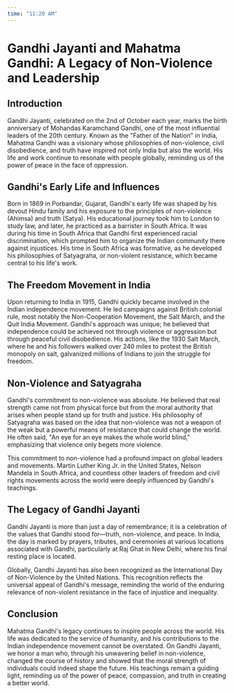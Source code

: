 ```yaml
---
time: "11:20 AM"
---
```

# Gandhi Jayanti and Mahatma Gandhi: A Legacy of Non-Violence and Leadership

## Introduction

Gandhi Jayanti, celebrated on the 2nd of October each year, marks the birth anniversary of Mohandas Karamchand Gandhi, one of the most influential leaders of the 20th century. Known as the "Father of the Nation" in India, Mahatma Gandhi was a visionary whose philosophies of non-violence, civil disobedience, and truth have inspired not only India but also the world. His life and work continue to resonate with people globally, reminding us of the power of peace in the face of oppression.

## Gandhi's Early Life and Influences

Born in 1869 in Porbandar, Gujarat, Gandhi's early life was shaped by his devout Hindu family and his exposure to the principles of non-violence (Ahimsa) and truth (Satya). His educational journey took him to London to study law, and later, he practiced as a barrister in South Africa. It was during his time in South Africa that Gandhi first experienced racial discrimination, which prompted him to organize the Indian community there against injustices. His time in South Africa was formative, as he developed his philosophies of Satyagraha, or non-violent resistance, which became central to his life's work.

## The Freedom Movement in India

Upon returning to India in 1915, Gandhi quickly became involved in the Indian independence movement. He led campaigns against British colonial rule, most notably the Non-Cooperation Movement, the Salt March, and the Quit India Movement. Gandhi's approach was unique; he believed that independence could be achieved not through violence or aggression but through peaceful civil disobedience. His actions, like the 1930 Salt March, where he and his followers walked over 240 miles to protest the British monopoly on salt, galvanized millions of Indians to join the struggle for freedom.

## Non-Violence and Satyagraha

Gandhi's commitment to non-violence was absolute. He believed that real strength came not from physical force but from the moral authority that arises when people stand up for truth and justice. His philosophy of Satyagraha was based on the idea that non-violence was not a weapon of the weak but a powerful means of resistance that could change the world. He often said, "An eye for an eye makes the whole world blind," emphasizing that violence only begets more violence.

This commitment to non-violence had a profound impact on global leaders and movements. Martin Luther King Jr. in the United States, Nelson Mandela in South Africa, and countless other leaders of freedom and civil rights movements across the world were deeply influenced by Gandhi's teachings.

## The Legacy of Gandhi Jayanti

Gandhi Jayanti is more than just a day of remembrance; it is a celebration of the values that Gandhi stood for—truth, non-violence, and peace. In India, the day is marked by prayers, tributes, and ceremonies at various locations associated with Gandhi, particularly at Raj Ghat in New Delhi, where his final resting place is located.

Globally, Gandhi Jayanti has also been recognized as the International Day of Non-Violence by the United Nations. This recognition reflects the universal appeal of Gandhi's message, reminding the world of the enduring relevance of non-violent resistance in the face of injustice and inequality.

## Conclusion

Mahatma Gandhi's legacy continues to inspire people across the world. His life was dedicated to the service of humanity, and his contributions to the Indian independence movement cannot be overstated. On Gandhi Jayanti, we honor a man who, through his unwavering belief in non-violence, changed the course of history and showed that the moral strength of individuals could indeed shape the future. His teachings remain a guiding light, reminding us of the power of peace, compassion, and truth in creating a better world.

